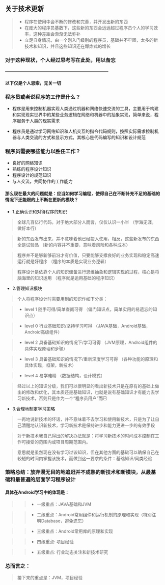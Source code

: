 ## 关于技术更新

> * 程序在使用中会不断的修改和完善，并开发出新的东西
> * 在庞大的程序员基数下，这些新的东西会远远超过程序员个人的学习效率，这种差距会渐渐无法弥补
> * 立足自身情况，由一个刚入门级别的程序员，基础并不牢固，太多的新技术和知识，并且这些知识还在爆炸式的增长

### 对于这种现状，个人经过思考写在此处，用以备忘
————————————————————————
#### 以下仅是个人思索，无关一切

### 程序员或者说程序的工作是什么？
* 程序是用来控制机器实现人类通过机器和网络快速交流的工具，主要用于构建和实现现实世界中的某些业务逻辑在网络和机器中的抽象实现，简单来说，程序服务于人类的现实需求

* 程序员是通过学习网络知识和人机交互的指令代码规则，按照实际需求控制机器与人类交流的方式和显示方式，其核心是代码编写的知识和设计规范

### 程序员需要哪些能力以胜任工作？
* 良好的网络知识
* 熟练的程序设计知识
* 程序设计的规范知识
* 与人交流，共同协作的工作能力


#### 那么现在最大的问题就是：应当如何学习编程，使得自己在不断补充不足的基础的情况下还能跟的上不断在更新的模块？
* 1.正确认识和对待程序的知识

> 全球几百亿行代码，对于绝大部分人而言，仅仅认识一小半                                （学海无涯，做好本行）

> 新的东西发布出来，并不意味着他已经投入使用，相反，这些新发布的东西全是试验品        （新的内容并不重要，意味着风险和各种成本）

> 程序并不是够新够前沿才有价值，只要能够支撑良好的业务实现和稳定高速运行就是好程序    （程序的本质是实现业务逻辑）

> 程序设计是依靠个人的知识储备进行思维抽象和逻辑实现的过程，核心是将脑海里的知识运用   （程序就是运用基础的程序知识）


* 2.管理知识模块
> 个人将程序设计时需要用到的知识作如下分类：

> * level 1 随手可得/简单查阅可得                   （偏门知识点，简单实用的易遗忘的知识点）

> * level 0 行业基础知识/坚持学习可得               （JAVA基础，Android基础，Android高级组件）

> * level 2 具备基础知识的情况下/学习可得           （JVM原理，Android组件的具体实现原理和步骤）

> * level 3 具备基础知识的情况下/重新深度学习可得   （各种功能的原理和具体实现，框架，新技术）

> * level 4 易学难精                                （数据结构，设计模式）

> 经过以上的知识分级，我们可以很明显的看出新技术只是在原有的基础上做出的修改和优化，其本质还是基础知识，也就是说有基础知识才有能力去学习新技术，否则只是作为一个“程序员用户”而已

* 3.合理地制定学习策略

> 一再地说新技术的坏话，并不意味着不去学习和使用新技术，只是为了让自己清醒地认识新技术，学习新技术是保持进步和能力更进一步的有效手段

> 对于新技术我自己得出的解决办法就是：将学习新技术的时间成本控制在工作可接受的范围内或项目周期范围内。

> 意思就是虽然现在没有学习过该知识，但在其他方面的基础可以确保自己在较短的时间内掌握该技术，而做到这一要求的条件：基础知识/同类经验

### 策略总结：放弃漫无目的地追赶并不成熟的新技术和新模块，从最基础和最普遍的层面学习程序设计

#### 具体在Android学习中的体现是：
> > * 一级重点：JAVA基础和JVM

> > * 二级重点：Android常用组件和运行机制的原理和实现（特别注明Database，避免遗忘）

> > * 三级重点：Android常用库的原理和实现

> > * 四级重点: 项目经验

> > * 五级重点: 行业动态关注和新技术研究

### 总而言之：
> 接下来的重点是：JVM，项目经验



